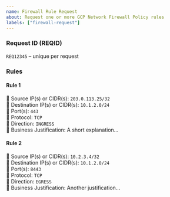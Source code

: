 ```yaml
---
name: Firewall Rule Request
about: Request one or more GCP Network Firewall Policy rules
labels: ["firewall-request"]
---
```


### Request ID (REQID)
`REQ12345`  – unique per request

### Rules

<!-- 
  For each rule, add a “#### Rule” header and the same bullets.
  You can have as many as you like. 
-->

#### Rule 1
🔹 Source IP(s) or CIDR(s): `203.0.113.25/32`  
🔹 Destination IP(s) or CIDR(s): `10.1.2.0/24`  
🔹 Port(s): `443`  
🔹 Protocol: `TCP`  
🔹 Direction: `INGRESS`  
🔹 Business Justification: A short explanation…

#### Rule 2
🔹 Source IP(s) or CIDR(s): `10.2.3.4/32`  
🔹 Destination IP(s) or CIDR(s): `10.1.2.0/24`  
🔹 Port(s): `8443`  
🔹 Protocol: `TCP`  
🔹 Direction: `EGRESS`  
🔹 Business Justification: Another justification…
